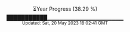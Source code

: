 <p align="center">
⏳Year Progress (38.29 %) <br>
███████████▁▁▁▁▁▁▁▁▁▁▁▁▁▁▁▁▁▁▁ <br>
<sub>Updated: Sat, 20 May 2023 18:02:41 GMT</sub>
</p>

